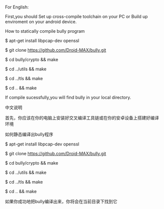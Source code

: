 For English:

First,you should Set up cross-compile toolchain on your PC or Build up enviroment on your android device.

How to statically compile bully program

$ apt-get install libpcap-dev openssl

$ git clone https://github.com/Droid-MAX/bully.git

$ cd bully/crypto && make

$ cd ../utils && make

$ cd ../tls && make

$ cd .. && make

If compile sucessfully,you will find bully in your local directory.



中文说明

首先，你应该在你的电脑上安装好交叉编译工具链或在你的安卓设备上搭建好编译环境

如何静态编译出bully程序

$ apt-get install libpcap-dev openssl

$ git clone https://github.com/Droid-MAX/bully.git

$ cd bully/crypto && make

$ cd ../utils && make

$ cd ../tls && make

$ cd .. && make

如果你成功地把bully编译出来，你将会在当前目录下找到它
